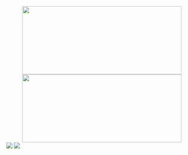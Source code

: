 <div align="center"
     justify = "center">
  <a href="https://github.com/filipesuhett">
  <img height="180em" width="420" src="https://github-readme-stats.vercel.app/api?username=filipesuhett&show_icons=true&theme=github_dark&include_all_commits=true&count_private=true"/>
  <img height="180em" width="420" src="https://github-readme-stats.vercel.app/api/top-langs/?username=filipesuhett&layout=compact&langs_count=7&theme=github_dark"/>
</div>
<div> 
  <a href = "mailto:filipe.gmx@gmail.com"><img src="https://img.shields.io/badge/-Gmail-%23333?style=for-the-badge&logo=gmail&logoColor=white" target="_blank"></a>
  <a href="https://www.linkedin.com/in/filipe-suhett-b53b72163/" target="_blank"><img src="https://img.shields.io/badge/-LinkedIn-%230077B5?style=for-the-badge&logo=linkedin&logoColor=white" target="_blank"></a> 
</div>
 
